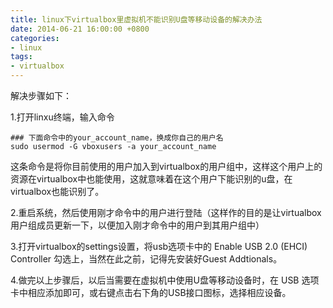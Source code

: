 ```yaml
---
title: linux下virtualbox里虚拟机不能识别U盘等移动设备的解决办法
date: 2014-06-21 16:00:00 +0800
categories:
- linux
tags:
- virtualbox
---
```


解决步骤如下：

1.打开linxu终端，输入命令


	### 下面命令中的your_account_name，换成你自己的用户名
	sudo usermod -G vboxusers -a your_account_name


这条命令是将你目前使用的用户加入到virtualbox的用户组中，这样这个用户上的资源在virtualbox中也能使用，这就意味着在这个用户下能识别的u盘，在virtualbox也能识别了。

2.重启系统，然后使用刚才命令中的用户进行登陆（这样作的目的是让virtualbox用户组成员更新一下，以便加入刚才命令中的用户到其用户组中）

3.打开virtualbox的settings设置，将usb选项卡中的 Enable USB 2.0 (EHCI) Controller 勾选上，当然在此之前，记得先安装好Guest Addtionals。

4.做完以上步骤后，以后当需要在虚拟机中使用U盘等移动设备时，在 USB 选项卡中相应添加即可，或右键点击右下角的USB接口图标，选择相应设备。